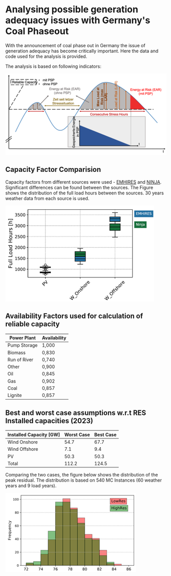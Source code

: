 # Analysing possible generation adequacy issues with Germany's Coal Phaseout

With the announcement of coal phase out in Germany the issue of generation adequacy has become critically important. Here the data and code used for the analysis is provided.

The analysis is based on following indicators: 

![Indicators](https://github.com/samarthiith/DE_CoalPhaseOut/blob/master/indicators.png)

## Capacity Factor Comparision

Capacity factors from different sources were used - [EMHIRES](https://ec.europa.eu/jrc/en/publication/eur-scientific-and-technical-research-reports/emhires-dataset-part-i-wind-power-generation-european-meteorological-derived-high-resolution) and [NINJA](https://www.renewables.ninja/). Significant differences can be found between the sources. The Figure shows the distribution of the full load hours between the sources. 30 years weather data from each source is used.

![VRE Capacity Factors](https://github.com/samarthiith/DE_CoalPhaseOut/blob/master/resCFDist.png)

## Availability Factors used for calculation of reliable capacity

| Power Plant | Availability|
| -- 	| -- |
| Pump Storage | 1,000|
| Biomass		| 0,830|
| Run of River|	0,740|
| Other	| 0,900|
| Oil |0,845|
| Gas	|0,902|
| Coal |	0,857|
| Lignite |	0,857|

## Best and worst case assumptions w.r.t RES Installed capacities (2023)

|Installed Capacity [GW]| Worst Case | Best Case|
|---|---|---|
|Wind Onshore|54.7|67.7|
|Wind Offshore|7.1|9.4|
|PV|50.3|50.3|
|Total|112.2|124.5|

Comparing the two cases, the figure below shows the distribution of the peak residual. The distribution is based on 540 MC Instances (60 weather years and 9 load years). 

![VRE Capacity Factors](https://github.com/samarthiith/DE_CoalPhaseOut/blob/master/peakDist.png)
